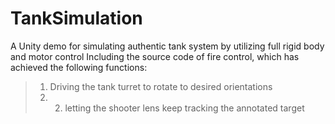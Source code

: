 # TankSimulation
A Unity demo for simulating authentic tank system by utilizing full rigid body and motor control 
Including the source code of fire control, which has achieved the following functions:  
>1. Driving the tank turret to rotate to desired orientations  
>2. 2. letting the shooter lens keep tracking the annotated target  
